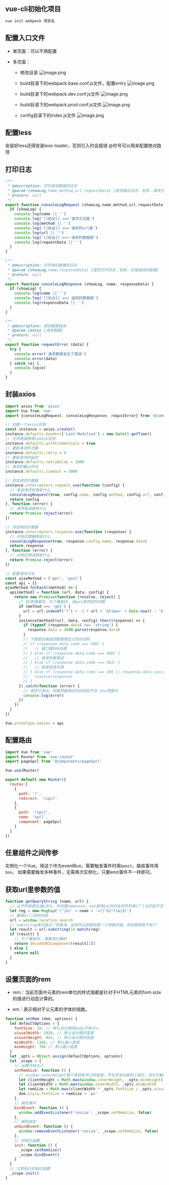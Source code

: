 <!--
 * @Author: shaoyun
 * @Date: 2019-08-12 17:16:26
 * @LastEditors: shaoyun
 * @LastEditTime: 2019-08-14 17:33:27
 * @Description: 
 -->
## vue-cli初始化项目
  ```javascript
  vue init webpack 项目名
  ```

##  配置入口文件
  - 单页面：可以不用配置

  - 多页面： 
    - 修改目录
    ![image.png](https://upload-images.jianshu.io/upload_images/19196426-65188a4b4c39a67e.png?imageMogr2/auto-orient/strip%7CimageView2/2/w/1240)

    - build目录下的webpack.base.conf.js文件，配置entry
    ![image.png](https://upload-images.jianshu.io/upload_images/19196426-8c2a37ed204c82db.png?imageMogr2/auto-orient/strip%7CimageView2/2/w/1240)

    - build目录下的webpack.dev.conf.js文件
    ![image.png](https://upload-images.jianshu.io/upload_images/19196426-8ffcf8771fb38a9e.png?imageMogr2/auto-orient/strip%7CimageView2/2/w/1240)

    - build目录下的webpack.prod.conf.js文件
    ![image.png](https://upload-images.jianshu.io/upload_images/19196426-3fe32eb6d0bd67b0.png?imageMogr2/auto-orient/strip%7CimageView2/2/w/1240)

    - config目录下的index.js文件
    ![image.png](https://upload-images.jianshu.io/upload_images/19196426-77e1428015dfc419.png?imageMogr2/auto-orient/strip%7CimageView2/2/w/1240)

## 配置less
  安装好less还得安装less-loader，否则引入时会报错
  @符号可以用来配置绝对路径

## 打印日志
  ```javascript
  /**
   * @description: 打印请求数据的日志
   * @param {showLog,name,method,url,requestData} {是否输出日志，名称，请求方式，请求的url，请求的数据} 
   * @return: null
   */
  export function consoleLogRequest (showLog,name,method,url,requestData) {
    if (showLog) {
      console.log(name || '')
      console.log('[[前台]] ==> 请求方式是')
      console.log(method || '')
      console.log('[[前台]] ==> 请求的url是')
      console.log(url || '')
      console.log('[[前台]] ==> 请求的数据是')
      console.log(requestData || '')
    }
  }

  /**
   * @description: 打印响应数据的日志
   * @param {showLog,name,responseData} {是否打印日志，名称，后端返回的数据} 
   * @return: null
   */
  export function consoleLogResponse (showLog, name, responseData) {
    if (showLog) {
      console.log(name || '')
      console.log('[[后台]] ==> 返回的数据是')
      console.log(responseData || '')
    }
  }

  /**
   * @description: 请求数据错误
   * @param {data} {请求数据}
   * @return: null
   */
  export function requestError (data) {
    try {
      console.error('请求数据发生了错误')
      console.error(data)
    } catch (e) {
      console.log(e)
    }
  }
```

## 封装axios
  ```javascript
  import axios from 'axios'
  import Vue from 'vue'
  import {consoleLogRequest, consoleLogResponse, requstError} from '@commom/js/global'

  // 创建一个axios实例
  const instance = axios.create()
  instance.defaults.headers['Last-Modified'] = new Date().getTime()
  // 允许跨域携带cookie信息
  instance.defaults.withCredentials = true
  // 重新请求的次数
  instance.defaults.retry = 4
  // 重新请求的延时
  instance.defaults.retryDelay = 1000
  // 请求的截止时间
  instance.defaults.timeout = 5000

  // 添加请求拦截器
  instance.interceptors.request.use(function (config) {
    // 发送请求前做些什么
    consoleLogRequest(true, config.name, config.method, config.url, config.data)
    return config
  }, function (error) {
    // 请求错误做些什么
    return Promise.reject(error)
  })

  // 添加响应拦截器
  instance.interceptors.response.use(function (response) {
    // 对响应数据做些什么
    consoleLogResponse(true, response.config.name, response.data)
    return response
  }, function (error) {
    // 对响应错误做些什么
    return Promise.reject(error)
  })

  // 配置请求方法
  const ajaxMethod = ['get', 'post']
  const api = {}
  ajaxMethod.forEach((method) => {
    api[method] = function (url, data, config) {
      return new Promise(function (resolve, reject) {
        // IE是强缓存，为了兼容IE，给get请求加时间戳
        if (method === 'get') {
          url = url.indexOf('?') > -1 ? url + '&time=' + Date.now() : '&time=' + Date.now() 
        }
        instance[method](url, data, config).then((response) => {
          if (typeof (response.data) === 'string') {
            response.data = JSON.parse(response.data)
          }
          // 下面是后端返回数据里定义的状态码
          // if (response.data.code === 500) {
          //   // 接口报500处理
          // } else if (response.data.code === 400) {
          //   // 请求参数错误
          // } else if (response.data.code === 401) {
          //   // 登录信息失效
          // } else if (response.data.code === 200 || response.data.success) {
          //   resolve(response)
          // }
        }).catch(function (error) {
          // 请求已发出，但服务器响应的状态码不在 2xx范围内
          console.log(error)
        })
      })
    }
  })

  Vue.prototype.$axios = api
  ```

## 配置路由
  ```javascript
  import Vue from 'vue'
  import Router from 'vue-router'
  import pageSpcl from '@components/pageSpcl'

  Vue.use(Router)

  export default new Router({
    routes:[
      {
        path: '/',
        redirect: '/spcl'
      },
      {
        path: '/spcl',
        name: 'spcl',
        component: pageSpcl
      }
    ]
  })
  ```

## 任意组件之间传参
  实例化一个Vue，用这个作为eventBus，需要触发事件时用`$emit`，接收事件用`$on`。
  如果需要触发多种事件，无需再次实例化，只要emit事件不一样即可。

## 获取url里参数的值
  ```javascript
  function getQueryString (name, url) {
    // 以字符串首位或&开头，中间是name=xxx，xxx是除&以外的任何字符串([^]为匹配不含在括号内的字符)，也可以为空串，最后以&或字符串末位结尾
    let reg = new RegExp('(^|&)' + name + '=([^&]*)(&|$)')
    // 截取url?后的内容
    url = window.location.search
    // substring表示跳过？的查询，这样可以获取到第一个参数的值，否则就获取不到了
    let result = url.substring(1).match(reg)
    if (result) {
      // 为了兼容IE，需要进行解码
      return decodeURIComponent(result[2])
    } else {
      return null
    }
  }
  ```

## 设置页面的rem
  - rem：当前页面中元素的rem单位的样式值都是针对于HTML元素的font-size的值进行动态计算的。

  - em：表示相对于父元素的字体的倍数。

  ```javascript
  function setRem (dom, options) {
    let defaultOptions = {
      fontSize: 18, // 默认设计图的body字体大小
      visualWidth: 1920, // 默认设计图的宽度
      visualHeight: 943, // 默认设计图的高度
      minWidth: 1366, // 默认最小宽度
      minHeight: 768 // 默认最小高度
    }
    let _opts = Object.assign(defaultOptions, options)
    let _scope = {
      // 设置字体大小
      setRemSize: function () {
        // window.innerHeight用户来获取冲口的高度，不包含滚动条和工具栏，IE8不兼容
        let clientHeight = Math.max(window.innerHeight, _opts.minHeight)
        let clientWidth = Math.max(window.innerWidth, _opts.minWidth)
        let remSize = Math.max(clientWidth * _opts.fontSize / _opts.visualWidth, clientHeight * _opts.fontSize / _opts.visualHeight)
        dom.style.fontSize = remSize + 'px'
      },
      // 绑定事件
      bindEvent: function () {
        window.addEventListener('resize', _scope.setRemSize, false)
      },
      // 解除绑定
      unbindEvent: function () {
        window.removeEventListener('resize', _scope.setRemSize, false)
      },
      // 初始化函数
      init: function () {
        _scope.setRemSize()
        _scope.bindEvent()
      }
    }
    // 立即执行初始化函数
    _scope.init()
  }
  ```
